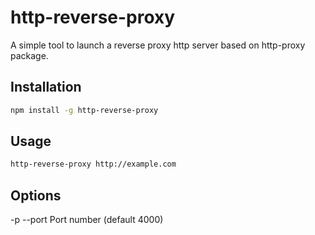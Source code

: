 # http-reverse-proxy

A simple tool to launch a reverse proxy http server based on http-proxy package.


## Installation

```bash
npm install -g http-reverse-proxy
```

## Usage

```bash
http-reverse-proxy http://example.com
```

## Options

-p --port Port number (default 4000)
